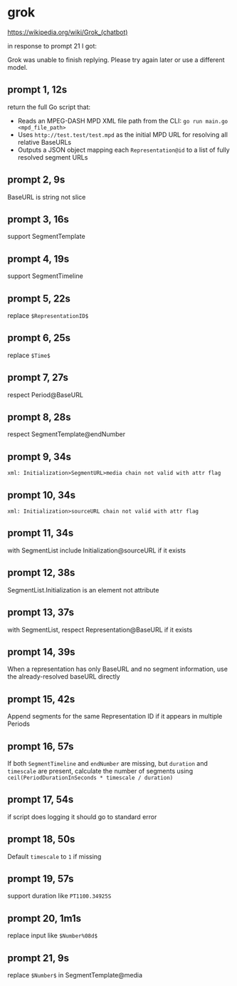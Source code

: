 # grok

https://wikipedia.org/wiki/Grok_(chatbot)

in response to prompt 21 I got:

Grok was unable to finish replying.
Please try again later or use a different model.

## prompt 1, 12s

return the full Go script that:
- Reads an MPEG-DASH MPD XML file path from the CLI: `go run main.go <mpd_file_path>`
- Uses `http://test.test/test.mpd` as the initial MPD URL for resolving all relative BaseURLs
- Outputs a JSON object mapping each `Representation@id` to a list of fully resolved segment URLs

## prompt 2, 9s

BaseURL is string not slice

## prompt 3, 16s

support SegmentTemplate

## prompt 4, 19s

support SegmentTimeline

## prompt 5, 22s

replace `$RepresentationID$`

## prompt 6, 25s

replace `$Time$`

## prompt 7, 27s

respect Period@BaseURL

## prompt 8, 28s

respect SegmentTemplate@endNumber

## prompt 9, 34s

~~~
xml: Initialization>SegmentURL>media chain not valid with attr flag
~~~

## prompt 10, 34s

~~~
xml: Initialization>sourceURL chain not valid with attr flag
~~~

## prompt 11, 34s

with SegmentList include Initialization@sourceURL if it exists

## prompt 12, 38s

SegmentList.Initialization is an element not attribute

## prompt 13, 37s

with SegmentList, respect Representation@BaseURL if it exists

## prompt 14, 39s

When a representation has only BaseURL and no segment information, use the
already-resolved baseURL directly

## prompt 15, 42s

Append segments for the same Representation ID if it appears in multiple
Periods

## prompt 16, 57s

If both `SegmentTimeline` and `endNumber` are missing, but `duration` and
`timescale` are present, calculate the number of segments using
`ceil(PeriodDurationInSeconds * timescale / duration)`

## prompt 17, 54s

if script does logging it should go to standard error

## prompt 18, 50s

Default `timescale` to `1` if missing

## prompt 19, 57s

support duration like `PT1100.34925S`

## prompt 20, 1m1s

replace input like `$Number%08d$`

## prompt 21, 9s

replace `$Number$` in SegmentTemplate@media
